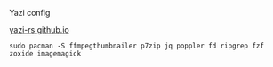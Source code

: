 Yazi config

[yazi-rs.github.io](https://yazi-rs.github.io)

```shell
sudo pacman -S ffmpegthumbnailer p7zip jq poppler fd ripgrep fzf zoxide imagemagick
```
